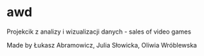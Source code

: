 # awd
Projekcik z analizy i wizualizacji danych - sales of video games

Made by Łukasz Abramowicz, Julia Słowicka, Oliwia Wróblewska
